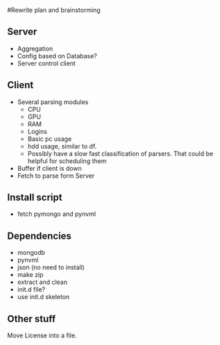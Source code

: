 #Rewrite plan and brainstorming

## Server
* Aggregation
* Config based on Database?
* Server control client

## Client
* Several parsing modules
  * CPU
  * GPU
  * RAM
  * Logins
  * Basic pc usage
  * hdd usage, similar to df.
  * Possibly have a slow fast classification of parsers. That could be helpful for scheduling them
* Buffer if client is down
* Fetch to parse form Server

## Install script
* fetch pymongo and pynvml

## Dependencies
* mongodb
* pynvml
* json (no need to install)
* make zip
* extract and clean
* init.d file?
* use init.d skeleton

## Other stuff
Move License into a file.
